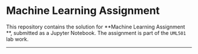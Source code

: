 # Machine Learning Assignment

This repository contains the solution for **Machine Learning Assignment **, submitted as a Jupyter Notebook. The assignment is part of the `UML501` lab work.

---
